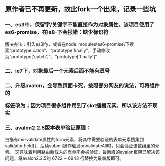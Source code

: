 
## 原作者已不再更新，故此fork一个出来，记录一些坑

### 一、es3中，保留字/关键字不能直接作为对象属性，该项目使用了es6-promise，在ie8-下会报错：缺少标识符
解决办法：引入es3ify，或者在node_modules\es6-promise\下搜索“prototype.catch”、“prototype.finally”，手动修改为“prototype['catch']”、“prototype['finally']”

### 二、ie7下，对象最后一个元素后面不能有逗号

### 二、升级avalon，会导致页面卡死，按照部分网友的说法，可将组件的<xmp></xmp>标签改为<wbr/>；因为项目很多组件用到了slot插槽元素，所以该方法不现实

### 三、avalon2.2.5版本表单验证原理：
扫描有ms-validate属性的form元素，将其中需要验证的表单元素搜集到validator.field[]，后续submit操作触发onValidateAll时，只会验证该数组里的元素。
这意味着利用路由新载入的表单不会被验证，最新版的avalon框架已解决该问题，将avalon2.2.5的 6722 ~ 6943 行替换为最新版即可。
